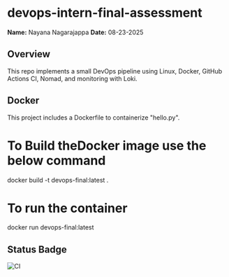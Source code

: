 # devops-intern-final-assessment

**Name:** Nayana Nagarajappa
**Date:** 08-23-2025

## Overview
This repo implements a small DevOps pipeline using Linux, Docker, GitHub Actions CI, Nomad, and monitoring with Loki.


## Docker 
This project includes a Dockerfile to containerize "hello.py".

# To Build theDocker image use the below command 
docker build -t devops-final:latest .

# To run the container 
docker run devops-final:latest


## Status Badge
![CI](https://github.com/NayanaN27/devops-intern-final/actions/workflows/ci.yml/badge.svg)
